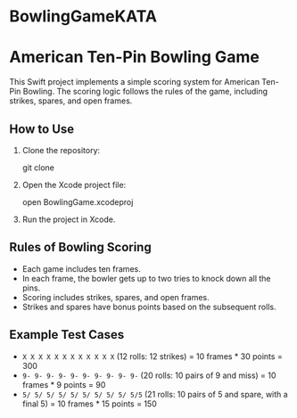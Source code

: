 # BowlingGameKATA

# American Ten-Pin Bowling Game

This Swift project implements a simple scoring system for American Ten-Pin Bowling. The scoring logic follows the rules of the game, including strikes, spares, and open frames.

## How to Use

1. Clone the repository:

   git clone <repository-url>

3. Open the Xcode project file:
   
    open BowlingGame.xcodeproj

4. Run the project in Xcode.

## Rules of Bowling Scoring

- Each game includes ten frames.
- In each frame, the bowler gets up to two tries to knock down all the pins.
- Scoring includes strikes, spares, and open frames.
- Strikes and spares have bonus points based on the subsequent rolls.

## Example Test Cases

- `X X X X X X X X X X X X` (12 rolls: 12 strikes) = 10 frames * 30 points = 300
- `9- 9- 9- 9- 9- 9- 9- 9- 9- 9-` (20 rolls: 10 pairs of 9 and miss) = 10 frames * 9 points = 90
- `5/ 5/ 5/ 5/ 5/ 5/ 5/ 5/ 5/ 5/5` (21 rolls: 10 pairs of 5 and spare, with a final 5) = 10 frames * 15 points = 150
